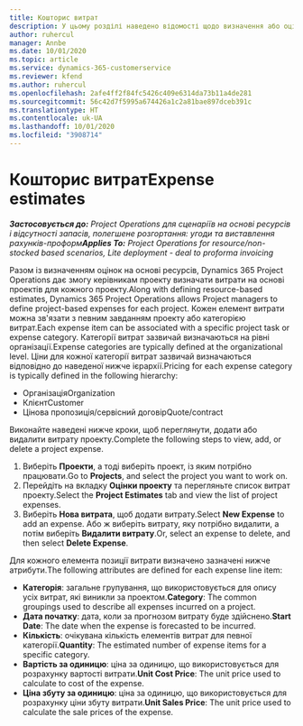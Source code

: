 ```yaml
---
title: Кошторис витрат
description: У цьому розділі наведено відомості щодо визначення або оцінки витрат, пов’язаних із проектом.
author: ruhercul
manager: Annbe
ms.date: 10/01/2020
ms.topic: article
ms.service: dynamics-365-customerservice
ms.reviewer: kfend
ms.author: ruhercul
ms.openlocfilehash: 2afe4ff2f84fc5426c409e6314da73b11a4de281
ms.sourcegitcommit: 56c42d7f5995a674426a1c2a81bae897dceb391c
ms.translationtype: HT
ms.contentlocale: uk-UA
ms.lasthandoff: 10/01/2020
ms.locfileid: "3908714"
---
```

# <a name="expense-estimates"></a><span data-ttu-id="2dd27-103">Кошторис витрат</span><span class="sxs-lookup"><span data-stu-id="2dd27-103">Expense estimates</span></span>
<span data-ttu-id="2dd27-104">_**Застосовується до:** Project Operations для сценаріїв на основі ресурсів і відсутності запасів, полегшене розгортання: угоди та виставлення рахунків-проформ_</span><span class="sxs-lookup"><span data-stu-id="2dd27-104">_**Applies To:** Project Operations for resource/non-stocked based scenarios, Lite deployment - deal to proforma invoicing_</span></span>

<span data-ttu-id="2dd27-105">Разом із визначенням оцінок на основі ресурсів, Dynamics 365 Project Operations дає змогу керівникам проекту визначати витрати на основі проектів для кожного проекту.</span><span class="sxs-lookup"><span data-stu-id="2dd27-105">Along with defining resource-based estimates, Dynamics 365 Project Operations allows Project managers to define project-based expenses for each project.</span></span> <span data-ttu-id="2dd27-106">Кожен елемент витрати можна зв'язати з певним завданням проекту або категорією витрат.</span><span class="sxs-lookup"><span data-stu-id="2dd27-106">Each expense item can be associated with a specific project task or expense category.</span></span> <span data-ttu-id="2dd27-107">Категорії витрат зазвичай визначаються на рівні організації.</span><span class="sxs-lookup"><span data-stu-id="2dd27-107">Expense categories are typically defined at the organizational level.</span></span> <span data-ttu-id="2dd27-108">Ціни для кожної категорії витрат зазвичай визначаються відповідно до наведеної нижче ієрархії.</span><span class="sxs-lookup"><span data-stu-id="2dd27-108">Pricing for each expense category is typically defined in the following hierarchy:</span></span>

- <span data-ttu-id="2dd27-109">Організація</span><span class="sxs-lookup"><span data-stu-id="2dd27-109">Organization</span></span>
- <span data-ttu-id="2dd27-110">Клієнт</span><span class="sxs-lookup"><span data-stu-id="2dd27-110">Customer</span></span>
- <span data-ttu-id="2dd27-111">Цінова пропозиція/сервісний договір</span><span class="sxs-lookup"><span data-stu-id="2dd27-111">Quote/contract</span></span>

<span data-ttu-id="2dd27-112">Виконайте наведені нижче кроки, щоб переглянути, додати або видалити витрату проекту.</span><span class="sxs-lookup"><span data-stu-id="2dd27-112">Complete the following steps to view, add, or delete a project expense.</span></span>

1. <span data-ttu-id="2dd27-113">Виберіть **Проекти**, а тоді виберіть проект, із яким потрібно працювати.</span><span class="sxs-lookup"><span data-stu-id="2dd27-113">Go to **Projects**, and select the project you want to work on.</span></span>
2. <span data-ttu-id="2dd27-114">Перейдіть на вкладку **Оцінки проекту** та перегляньте список витрат проекту.</span><span class="sxs-lookup"><span data-stu-id="2dd27-114">Select the **Project Estimates** tab and view the list of project expenses.</span></span>
3. <span data-ttu-id="2dd27-115">Виберіть **Нова витрата**, щоб додати витрату.</span><span class="sxs-lookup"><span data-stu-id="2dd27-115">Select **New Expense** to add an expense.</span></span> <span data-ttu-id="2dd27-116">Або ж виберіть витрату, яку потрібно видалити, а потім виберіть **Видалити витрату**.</span><span class="sxs-lookup"><span data-stu-id="2dd27-116">Or, select an expense to delete, and then select **Delete Expense**.</span></span>

<span data-ttu-id="2dd27-117">Для кожного елемента позиції витрати визначено зазначені нижче атрибути.</span><span class="sxs-lookup"><span data-stu-id="2dd27-117">The following attributes are defined for each expense line item:</span></span>

- <span data-ttu-id="2dd27-118">**Категорія**: загальне групування, що використовується для опису усіх витрат, які виникли за проектом.</span><span class="sxs-lookup"><span data-stu-id="2dd27-118">**Category**: The common groupings used to describe all expenses incurred on a project.</span></span>
- <span data-ttu-id="2dd27-119">**Дата початку**: дата, коли за прогнозом витрату буде здійснено.</span><span class="sxs-lookup"><span data-stu-id="2dd27-119">**Start Date**: The date when the expense is forecasted to be incurred.</span></span>
- <span data-ttu-id="2dd27-120">**Кількість**: очікувана кількість елементів витрат для певної категорії.</span><span class="sxs-lookup"><span data-stu-id="2dd27-120">**Quantity**: The estimated number of expense items for a specific category.</span></span>
- <span data-ttu-id="2dd27-121">**Вартість за одиницю**: ціна за одиницю, що використовується для розрахунку вартості витрати.</span><span class="sxs-lookup"><span data-stu-id="2dd27-121">**Unit Cost Price**: The unit price used to calculate to cost of the expense.</span></span>
- <span data-ttu-id="2dd27-122">**Ціна збуту за одиницю**: ціна за одиницю, що використовується для розрахунку ціни збуту витрати.</span><span class="sxs-lookup"><span data-stu-id="2dd27-122">**Unit Sales Price**: The unit price used to calculate the sale prices of the expense.</span></span>

